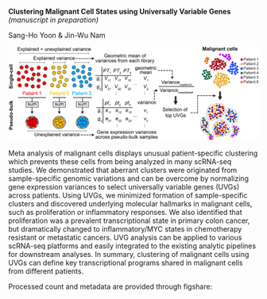 **Clustering Malignant Cell States using Universally Variable Genes** _(manuscript in preparation)_

Sang-Ho Yoon & Jin-Wu Nam

![plot](./CRC_SMC/UVG_clustering/UVGs.jpg)

Meta analysis of malignant cells displays unusual patient-specific clustering which prevents these cells from being analyzed in many scRNA-seq studies. We demonstrated that aberrant clusters were originated from sample-specific genomic variations and can be overcome by normalizing gene expression variances to select universally variable genes (UVGs) across patients. Using UVGs, we minimized formation of sample-specific clusters and discovered underlying molecular hallmarks in malignant cells, such as proliferation or inflammatory responses. We also identified that proliferation was a prevalent transcriptional state in primary colon cancer, but dramatically changed to inflammatory/MYC states in chemotherapy resistant or metastatic cancers. UVG analysis can be applied to various scRNA-seq platforms and easily integrated to the existing analytic pipelines for downstream analyses. In summary, clustering of malignant cells using UVGs can define key transcriptional programs shared in malignant cells from different patients.

Processed count and metadata are provided through figshare:
